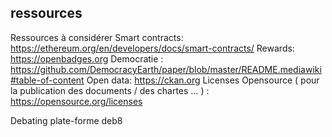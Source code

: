 ## ressources 




Ressources à considérer
Smart contracts: https://ethereum.org/en/developers/docs/smart-contracts/
Rewards:  https://openbadges.org
Democratie :  https://github.com/DemocracyEarth/paper/blob/master/README.mediawiki#table-of-content
Open data:  https://ckan.org
Licenses Opensource ( pour la publication des documents / des chartes … ) :  https://opensource.org/licenses


Debating plate-forme  deb8

